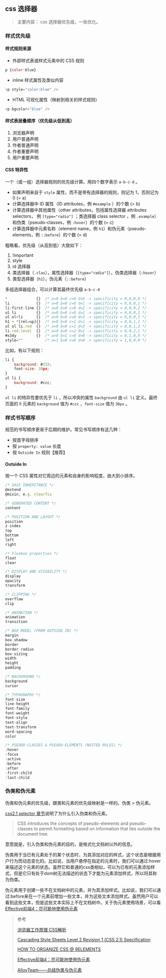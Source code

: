 ## css 选择器

> 主要内容：
> css 选择器优先级，一些优化。

### 样式优先级

#### 样式规则来源

 - 外部样式表或样式元素中的 CSS 规则

```javascript
p {color:blue}
```

 - inline 样式属性及类似内容

```javascript
<p style="color:blue" />
```

 - HTML 可视化属性（映射到相关的样式规则）

```javascript
<p bgcolor="blue" />
```

#### 样式表层叠顺序（优先级从低到高）

1. 浏览器声明
2. 用户普通声明
3. 作者普通声明
4. 作者重要声明
5. 用户重要声明

#### CSS 特异性

一个（或一组）选择器规则的优先级计算。用四个数字表示 `a-b-c-d` 。

 - 如果声明来自于 `style` 属性，而不是带有选择器的规则，则记为 1，否则记为 0 (= a)
 - 计算选择器中 ID 属性（ID attributes，例 `#example` ）的个数 (= b)
 - 计算选择器中其他属性（other attributes，包括属性选择器 attributes selectors， 例 `[type="radio"]` ；类选择器 class selector ，例 `.example`）和伪类（pseudo-classes，例 `:hover`）的个数 (= c)
 - 计算选择器中元素名称（element name，例 `h1`）和伪元素（pseudo-elements，例 `::before`）的个数 (= d)

粗略看，优先级（从高到低）大致如下：

1. !important
2. style
3. id 选择器
4. 类选择器（`.clas`），属性选择器（`[type="radio"]`），伪类选择器（`:hover`）
5. 类型选择器（`h1`），伪元素（`::before`）

多组选择器组合，可以计算其最终优先级 `a-b-c-d` 

```javascript
*             {}  /* a=0 b=0 c=0 d=0 -> specificity = 0,0,0,0 */
li            {}  /* a=0 b=0 c=0 d=1 -> specificity = 0,0,0,1 */
li:first-line {}  /* a=0 b=0 c=0 d=2 -> specificity = 0,0,0,2 */
ul li         {}  /* a=0 b=0 c=0 d=2 -> specificity = 0,0,0,2 */
ul ol+li      {}  /* a=0 b=0 c=0 d=3 -> specificity = 0,0,0,3 */
h1 + *[rel=up]{}  /* a=0 b=0 c=1 d=1 -> specificity = 0,0,1,1 */
ul ol li.red  {}  /* a=0 b=0 c=1 d=3 -> specificity = 0,0,1,3 */
li.red.level  {}  /* a=0 b=0 c=2 d=1 -> specificity = 0,0,2,1 */
#x34y         {}  /* a=0 b=1 c=0 d=0 -> specificity = 0,1,0,0 */
style=""          /* a=1 b=0 c=0 d=0 -> specificity = 1,0,0,0 */
```

比如，有以下规则：

```javascript
li {
    background: #333;
    font-size: 30px;
}
ul li {
    background: #ccc;
}
```

`ul li` 的特异性要优先于 `li` ，所以冲突的属性 `background` 由 `ul li` 定义。最终页面的 li 元素的 `background` 值为 `#ccc` ，`font-size` 值为 `30px` 。

### 样式书写顺序

规范的书写顺序更易于后期的维护。常见书写顺序有这几种：

 - 按首字母排序
 - 按 `property: value` 长度
 - 按 `Outside In` 规则【推荐】

#### Outside In

按一个 CSS 属性对它周边的元素和自身的影响程度，由大到小排序。

```javascript
/* SASS INHERITANCE */
@extend
@mixin, e.g. clearfix

/* GENERATED CONTENT */
content

/* POSITION AND LAYOUT */
position
z-index
top
bottom
left
right

/* Flexbox properties */
float
clear

/* DISPLAY AND VISIBILITY */
display
opacity
transform

/* CLIPPING */
overflow
clip

/* ANIMATION */
animation
transition

/* BOX MODEL (FROM OUTSIDE IN) */
margin
box-shadow
border
border-radius
box-sizing
width
height
padding

/* BACKGROUND */
background
cursor

/* TYPOGRAPHY */
font-size
line-height
font-family
font-weight
font-style
text-align
text-transform
word-spacing
color

/* PSEUDO-CLASSES & PSEUDO-ELEMENTS (NESTED RULES) */
:hover
:focus
:active
:before
:after
:first-child
:last-child
```

### 伪类和伪元素

伪类和伪元素的优先级，跟类和元素的优先级映射是一样的。伪类 > 伪元素。

[css2.1 selector 章节](https://www.w3.org/TR/CSS2/selector.html#pseudo-elements)说明了为什么引入伪类和伪元素。

> CSS introduces the concepts of pseudo-elements and pseudo-classes to permit formatting based on information that lies outside the document tree.

意思就是，引入伪类和伪元素的目的，是格式化文档树以外的信息。

伪类用于当已有元素处于的某个状态时，为其添加对应的样式，这个状态是根据用户行为而动态变化的。比如说，当用户悬停在指定的元素时，我们可以通过:hover来描述这个元素的状态。虽然它和普通的css类相似，可以为已有的元素添加样式，但是它只有处于dom树无法描述的状态下才能为元素添加样式，所以将其称为伪类。

伪元素用于创建一些不在文档树中的元素，并为其添加样式。比如说，我们可以通过:before来在一个元素前增加一些文本，并为这些文本添加样式。虽然用户可以看到这些文本，但是这些文本实际上不在文档树中。关于伪元素使用场景，可以看[Effective前端4：尽可能地使用伪元素](https://www.yinchengli.com/2016/10/30/using-before-after/)






> 参考
> 
> [浏览器工作原理 CSS解析](https://www.html5rocks.com/zh/tutorials/internals/howbrowserswork/#CSS_parsing)
> 
> [Cascading Style Sheets Level 2 Revision 1 (CSS 2.1) Specification](https://www.w3.org/TR/CSS2/cascade.html#specificity)
> 
> [HOW TO ORGANIZE CSS @ 9ELEMENTS](https://9elements.com/css-rule-order/)
> 
> [Effective前端4：尽可能地使用伪元素](https://www.yinchengli.com/2016/10/30/using-before-after/)
> 
> [AlloyTeam——总结伪类与伪元素](http://www.alloyteam.com/2016/05/summary-of-pseudo-classes-and-pseudo-elements/)
